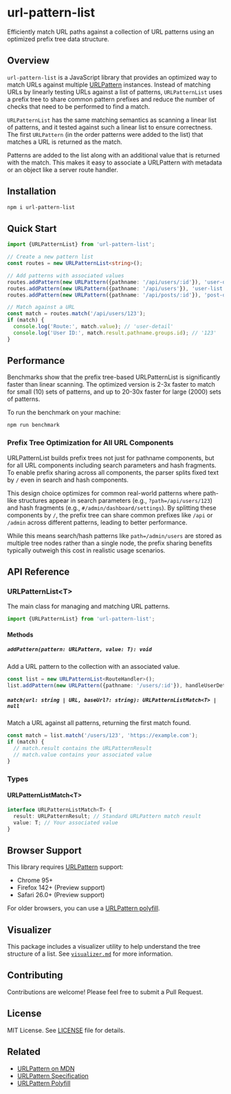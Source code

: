 # url-pattern-list

Efficiently match URL paths against a collection of URL patterns using an
optimized prefix tree data structure.

## Overview

`url-pattern-list` is a JavaScript library that provides an optimized way to
match URLs against multiple
[URLPattern](https://developer.mozilla.org/en-US/docs/Web/API/URLPattern)
instances. Instead of matching URLs by linearly testing URLs against a list of
patterns, `URLPatternList` uses a prefix tree to share common pattern prefixes
and reduce the number of checks that need to be performed to find a match.

`URLPatternList` has the same matching semantics as scanning a linear list of
patterns, and it tested against such a linear list to ensure correctness. The
first `URLPattern` (in the order patterns were added to the list) that matches a
URL is returned as the match.

Patterns are added to the list along with an additional value that is returned
with the match. This makes it easy to associate a URLPattern with metadata or an
object like a server route handler.

## Installation

```sh
npm i url-pattern-list
```

## Quick Start

```typescript
import {URLPatternList} from 'url-pattern-list';

// Create a new pattern list
const routes = new URLPatternList<string>();

// Add patterns with associated values
routes.addPattern(new URLPattern({pathname: '/api/users/:id'}), 'user-detail');
routes.addPattern(new URLPattern({pathname: '/api/users'}), 'user-list');
routes.addPattern(new URLPattern({pathname: '/api/posts/:id'}), 'post-detail');

// Match against a URL
const match = routes.match('/api/users/123');
if (match) {
  console.log('Route:', match.value); // 'user-detail'
  console.log('User ID:', match.result.pathname.groups.id); // '123'
}
```

## Performance

Benchmarks show that the prefix tree-based URLPatternList is significantly
faster than linear scanning. The optimized version is 2-3x faster to match for
small (10) sets of patterns, and up to 20-30x faster for large (2000) sets of
patterns.

To run the benchmark on your machine:

```sh
npm run benchmark
```

### Prefix Tree Optimization for All URL Components

URLPatternList builds prefix trees not just for pathname components, but for all
URL components including search parameters and hash fragments. To enable prefix
sharing across all components, the parser splits fixed text by `/` even in
search and hash components.

This design choice optimizes for common real-world patterns where path-like
structures appear in search parameters (e.g., `?path=/api/users/123`) and hash
fragments (e.g., `#/admin/dashboard/settings`). By splitting these components
by `/`, the prefix tree can share common prefixes like `/api` or `/admin`
across different patterns, leading to better performance.

While this means search/hash patterns like `path=/admin/users` are stored as
multiple tree nodes rather than a single node, the prefix sharing benefits
typically outweigh this cost in realistic usage scenarios.

## API Reference

### URLPatternList&lt;T&gt;

The main class for managing and matching URL patterns.

```ts
import {URLPatternList} from 'url-pattern-list';
```

#### Methods

##### `addPattern(pattern: URLPattern, value: T): void`

Add a URL pattern to the collection with an associated value.

```typescript
const list = new URLPatternList<RouteHandler>();
list.addPattern(new URLPattern({pathname: '/users/:id'}), handleUserDetail);
```

##### `match(url: string | URL, baseUrl?: string): URLPatternListMatch<T> | null`

Match a URL against all patterns, returning the first match found.

```typescript
const match = list.match('/users/123', 'https://example.com');
if (match) {
  // match.result contains the URLPatternResult
  // match.value contains your associated value
}
```

### Types

#### URLPatternListMatch&lt;T&gt;

```typescript
interface URLPatternListMatch<T> {
  result: URLPatternResult; // Standard URLPattern match result
  value: T; // Your associated value
}
```

## Browser Support

This library requires
[URLPattern](https://developer.mozilla.org/en-US/docs/Web/API/URLPattern)
support:

- Chrome 95+
- Firefox 142+ (Preview support)
- Safari 26.0+ (Preview support)

For older browsers, you can use a [URLPattern
polyfill](https://github.com/kenchris/urlpattern-polyfill).

## Visualizer

This package includes a visualizer utility to help understand the tree structure
of a list. See [`visualizer.md`](./visualizer.md) for more information.

## Contributing

Contributions are welcome! Please feel free to submit a Pull Request.

## License

MIT License. See [LICENSE](LICENSE) file for details.

## Related

- [URLPattern on
  MDN](https://developer.mozilla.org/en-US/docs/Web/API/URLPattern)
- [URLPattern Specification](https://urlpattern.spec.whatwg.org/)
- [URLPattern Polyfill](https://github.com/kenchris/urlpattern-polyfill)
